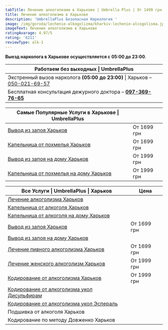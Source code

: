 ```yaml
---
tabTitle: Лечение алкоголизма в Харькове | Umbrella Plus | От 1499 грн
title: Лечение алкоголизма в Харькове
description: 'UmbrellaPlus Безопасная Наркология '
image: /img/goroda/lechenie-alkogolizma/kharkiv-lechenie-alcogolisma.jpg
imageText: Лечение алкоголизма в Харькове
ratingAvarage: 4.97/5
rating: '6211'
reviewType: alk-1
---
```


**Выезд нарколога в Харькове осуществляется с 05:00 до 23:00**.

| Работаем без выходных \| UmbrellaPlus                                                         |
| --------------------------------------------------------------------------------------------- |
| Экстренный вызов нарколога **(05:00 до 23:00)** \| Харьков  – [050-021-69-57](tel:0500216957) |
| Бесплатная консультация дежурного доктора – **[097-369-76-65](tel:097-369-7665)**             |

| Самые Популярные Услуги в Харькове \| UmbrellaPlus                              |             |
| ------------------------------------------------------------------------------- | ----------- |
| [Вывод из запоя Харьков](vivod-iz-zapoia-kharkiv)                               | От 1699 грн |
| [Капельница от похмелья Харьков](Vivod-iz-zapoia-na-domy-kharkiv)               | От 1699 грн |
| [Вывод из запоя на дому Харьков](Vivod-iz-zapoia-na-domy-kharkiv)               | От 1999 грн |
| [Капельница от похмелья на дому Харьков](Kapelnica_ot_alkogola_na_domy_kharkiv) | От 1999 грн |

| Все Услуги \| UmbrellaPlus \| Харьков                                                    | Цена        |
| ---------------------------------------------------------------------------------------- | ----------- |
| [Лечение алкоголизма Харьков](lechenie-alkogolizma-kharkiv)                              |             |
| [Капельница от алкоголя Харьков](Kapelnica_ot_alkogola_kharkiv)                          |             |
| [Капельница от алкоголя на дому Харьков](Kapelnica_ot_alkogola_na_domy_kharkiv)          |             |
| [Вывод из запоя Харьков](vivod-iz-zapoia-kharkiv)                                        | От 1699 грн |
| [Вывод из запоя на дому Харьков](Vivod-iz-zapoia-na-domy-kharkiv)                        |             |
| [Лечение пивного алкоголизма Харьков](lechenie-pivnogo-alkogolizma-kharkiv)              | От 1699 грн |
| [Лечение женского алкоголизм Харьков](lechenie-jenskogo-alkogolizma-kharkiv)             | От 1999 грн |
| [Кодирование от алкоголизма Харьков](kodirovka-ot-alkogolia-kharkiv)                     | От 1999 грн |
| [Кодирование от алкоголизма укол Дисульфирам](kodirovka-ot-alkogolia-disulfiram-kharkiv) |             |
| [Кодирование от алкоголизма укол Эспераль](kodirovka-ot-alkogolizma-espiarl-kharkiv)     |             |
| Подшивка от алкоголя Харьков                                                             |             |
| Кодирование по методу Довженко Харьков                                                   |             |

